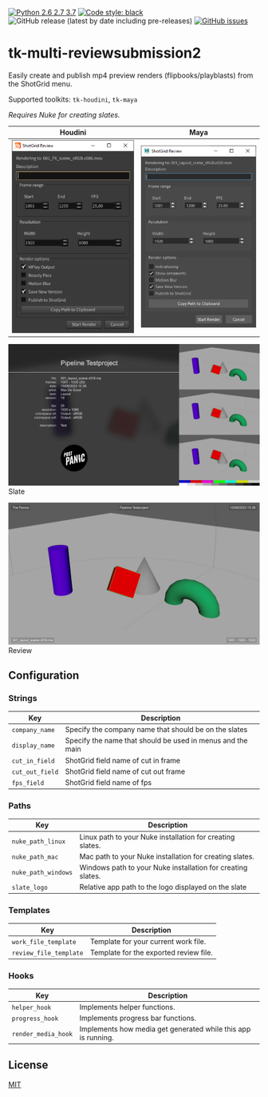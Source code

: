 [![Python 2.6 2.7 3.7](https://img.shields.io/badge/python-2.6%20%7C%202.7%20%7C%203.7-blue.svg)](https://www.python.org/)
[![Code style: black](https://img.shields.io/badge/code%20style-black-000000.svg)](https://github.com/psf/black)
![GitHub release (latest by date including pre-releases)](https://img.shields.io/github/v/release/maximumfx/tk-multi-reviewsubmission2?include_prereleases)
[![GitHub issues](https://img.shields.io/github/issues/maximumfx/tk-multi-reviewsubmission2)](https://github.com/maximumfx/tk-multi-reviewsubmission2/issues)

# tk-multi-reviewsubmission2

Easily create and publish mp4 preview renders (flipbooks/playblasts) from the ShotGrid menu.

Supported toolkits: `tk-houdini`, `tk-maya`

_Requires Nuke for creating slates._

|                             Houdini                              |                          Maya                           |
|:----------------------------------------------------------------:|:-------------------------------------------------------:|
| ![Houdini Dialog](resources/dialog_houdini.png "Houdini Dialog") | ![Maya Dialog](resources/dialog_maya.png "Maya Dialog") |

![Slate](resources/slate.jpg "Slate")
Slate

![Review](resources/review.jpg "Review")
Review

## Configuration

### Strings

| Key              | Description                                                |
|------------------|------------------------------------------------------------|
| `company_name`   | Specify the company name that should be on the slates      |
| `display_name`   | Specify the name that should be used in menus and the main |
| `cut_in_field`   | ShotGrid field name of cut in frame                        |
| `cut_out_field`  | ShotGrid field name of cut out frame                       |
| `fps_field`      | ShotGrid field name of fps                                 |

### Paths

| Key                 | Description                                                 |
|---------------------|-------------------------------------------------------------|
| `nuke_path_linux`   | Linux path to your Nuke installation for creating slates.   |
| `nuke_path_mac`     | Mac path to your Nuke installation for creating slates.     |
| `nuke_path_windows` | Windows path to your Nuke installation for creating slates. |
| `slate_logo`        | Relative app path to the logo displayed on the slate        |

### Templates

| Key                    | Description                            |
|------------------------|----------------------------------------|
| `work_file_template`   | Template for your current work file.   |
| `review_file_template` | Template for the exported review file. |

### Hooks

| Key                 | Description                                                   |
|---------------------|---------------------------------------------------------------|
| `helper_hook`       | Implements helper functions.                                  |
| `progress_hook`     | Implements progress bar functions.                            |
| `render_media_hook` | Implements how media get generated while this app is running. |

## License

[MIT](https://choosealicense.com/licenses/mit/)